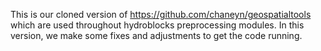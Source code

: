 This is our cloned version of https://github.com/chaneyn/geospatialtools which are used throughout hydroblocks preprocessing modules. In this version, we make some fixes and adjustments to get the code running.


